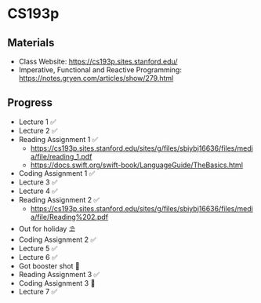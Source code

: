 # CS193p

## Materials

- Class Website: https://cs193p.sites.stanford.edu/
- Imperative, Functional and Reactive Programming: https://notes.gryen.com/articles/show/279.html

## Progress

- Lecture 1 ✅
- Lecture 2 ✅
- Reading Assignment 1 ✅
	- https://cs193p.sites.stanford.edu/sites/g/files/sbiybj16636/files/media/file/reading_1.pdf
	- https://docs.swift.org/swift-book/LanguageGuide/TheBasics.html
- Coding Assignment 1 ✅
- Lecture 3 ✅
- Lecture 4 ✅
- Reading Assignment 2 ✅
	- https://cs193p.sites.stanford.edu/sites/g/files/sbiybj16636/files/media/file/Reading%202.pdf
- Out for holiday ⛱️
- Coding Assignment 2 ✅
- Lecture 5 ✅
- Lecture 6 ✅
- Got booster shot 💉
- Reading Assignment 3 ✅
- Coding Assignment 3 🙉
- Lecture 7 ✅
